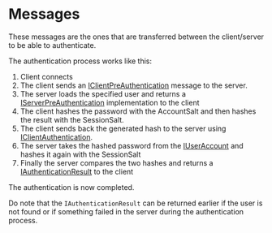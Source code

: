 ﻿Messages
===========


These messages are the ones that are transferred between the client/server to be able to authenticate.

The authentication process works like this:

1. Client connects
2. The client sends an [IClientPreAuthentication](IClientPreAuthentication.cs) message to the server.
3. The server loads the specified user and returns a [IServerPreAuthentication](IServerPreAuthentication.cs) implementation to the client
4. The client hashes the password with the AccountSalt and then hashes the result with the SessionSalt.
5. The client sends back the generated hash to the server using [IClientAuthentication](IClientAuthentication.cs).
6. The server takes the hashed password from the [IUserAccount](../IUserAccount.cs) and hashes it again with the SessionSalt
7. Finally the server compares the two hashes and returns a [IAuthenticationResult](IAuthenticationResult.cs) to the client

The authentication is now completed.

Do note that the `IAuthenticationResult` can be returned earlier if the user is not found or if something failed in the server during the authentication process.



